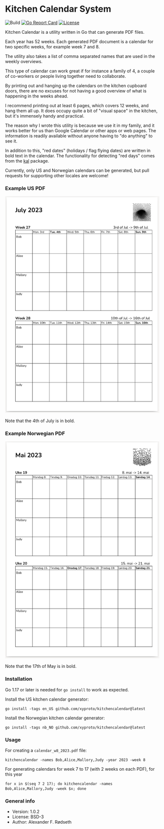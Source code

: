 # Kitchen Calendar System

![Build](https://github.com/xyproto/kitchencalendar/workflows/Build/badge.svg) [![Go Report Card](https://goreportcard.com/badge/github.com/xyproto/kitchencalendar)](https://goreportcard.com/report/github.com/xyproto/kitchencalendar) [![License](https://img.shields.io/badge/license-BSD-green.svg?style=flat)](https://raw.githubusercontent.com/xyproto/kitchencalendar/main/LICENSE)

Kitchen Calendar is a utility written in Go that can generate PDF files.

Each year has 52 weeks. Each generated PDF document is a calendar for two specific weeks, for example week 7 and 8.

The utility also takes a list of comma separated names that are used in the weekly overviews.

This type of calendar can work great if for instance a family of 4, a couple of co-workers or people living together need to collaborate.

By printing out and hanging up the calendars on the kitchen cupboard doors, there are no excuses for not having a good overview of what is happening in the weeks ahead.

I recommend printing out at least 6 pages, which covers 12 weeks, and hang them all up. It does occupy quite a bit of "visual space" in the kitchen, but it's immensely handy and practical.

The reason why I wrote this utility is because we use it in my family, and it works better for us than Google Calendar or other apps or web pages. The information is readily available without anyone having to "do anything" to see it.

In addition to this, "red dates" (holidays / flag flying dates) are written in bold text in the calendar. The functionality for detecting "red days" comes from the [kal](https://github.com/xyproto/kal) package.

Currently, only US and Norwegian calendars can be generated, but pull requests for supporting other locales are welcome!

### Example US PDF

![US kitchen calendar](img/us_kitchen_calendar.png)

Note that the 4th of July is in bold.

### Example Norwegian PDF

![Norwegian kitchen calendar](img/no_kitchen_calendar.png)

Note that the 17th of May is in bold.

### Installation

Go 1.17 or later is needed for `go install` to work as expected.

Install the US kitchen calendar generator:

    go install -tags en_US github.com/xyproto/kitchencalendar@latest

Install the Norwegian kitchen calendar generator:

    go install -tags nb_NO github.com/xyproto/kitchencalendar@latest

### Usage

For creating a `calendar_w8_2023.pdf` file:

    kitchencalendar -names Bob,Alice,Mallory,Judy -year 2023 -week 8

For generating calendars for week 7 to 17 (with 2 weeks on each PDF), for this year

    for x in $(seq 7 2 17); do kitchencalendar -names Bob,Alice,Mallory,Judy -week $x; done

### General info

* Version: 1.0.2
* License: BSD-3
* Author: Alexander F. Rødseth
